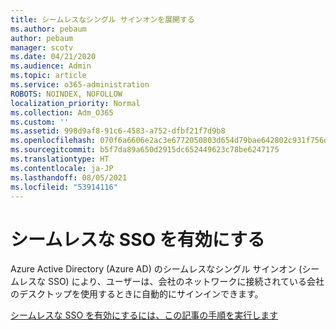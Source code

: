```yaml
---
title: シームレスなシングル サインオンを展開する
ms.author: pebaum
author: pebaum
manager: scotv
ms.date: 04/21/2020
ms.audience: Admin
ms.topic: article
ms.service: o365-administration
ROBOTS: NOINDEX, NOFOLLOW
localization_priority: Normal
ms.collection: Adm_O365
ms.custom: ''
ms.assetid: 998d9af8-91c6-4583-a752-dfbf21f7d9b8
ms.openlocfilehash: 070f6a6606e2ac3e6772050803d654d79bae642802c931f756d1c1ac3421f34d
ms.sourcegitcommit: b5f7da89a650d2915dc652449623c78be6247175
ms.translationtype: HT
ms.contentlocale: ja-JP
ms.lasthandoff: 08/05/2021
ms.locfileid: "53914116"
---
```

# <a name="enable-seamless-sso"></a>シームレスな SSO を有効にする

Azure Active Directory (Azure AD) のシームレスなシングル サインオン (シームレスな SSO) により、ユーザーは、会社のネットワークに接続されている会社のデスクトップを使用するときに自動的にサインインできます。
  
[シームレスな SSO を有効にするには、この記事の手順を実行します](https://docs.microsoft.com/azure/active-directory/connect/active-directory-aadconnect-sso-quick-start)
  

